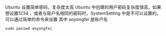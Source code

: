 Ubuntu 设置简单密码，复杂度太高
Ubuntu 中创建的用户密码复杂度很高，如果想设置1234 ，或者与账户名相同的密码时，SystemSetting 中是不可以设置的。
可以通过简单的命令来设置
其中 anyongfei 是账户名
```
sudo passwd anyongfei
```
